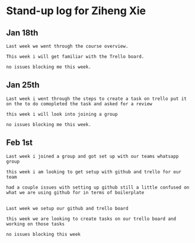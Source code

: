 # Stand-up log for Ziheng Xie

## Jan 18th
    Last week we went through the course overview.

    This week i will get familiar with the Trello board.

    no issues blocking me this week.

## Jan 25th
    Last week i went through the steps to create a task on trello put it on the to do comopleted the task and asked for a review

    this week i will look into joining a group

    no issues blocking me this week.

## Feb 1st
    Last week i joined a group and got set up with our teams whatsapp group

    this week i am looking to get setup with github and trello for our team

    had a couple issues with setting up github still a little confused on what we are using github for in terms of boilerplate

## 
    Last week we setup our github and trello board

    this week we are looking to create tasks on our trello board and working on those tasks

    no issues blocking this week

